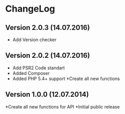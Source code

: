 # ChangeLog

## Version 2.0.3 (14.07.2016)
* Add Version checker

## Version 2.0.2 (14.07.2016)
* Add PSR2 Code standart
* Added Composer
* Added PHP 5.4+ support
*Create all new functions

## Version 1.0.0 (12.07.2014)
*Create all new functions for API
*Initial public release

